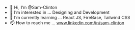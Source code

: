 - 👋 Hi, I’m @Sam-Clinton
- 👀 I’m interested in ... Designing and Development
- 🌱 I’m currently learning ... React JS, FireBase, Tailwind CSS
- 📫 How to reach me ... www.linkedin.com/in/sam-clinton

<!---
Sam-Clinton/Sam-Clinton is a ✨ special ✨ repository because its `README.md` (this file) appears on your GitHub profile.
You can click the Preview link to take a look at your changes.
--->
